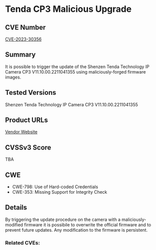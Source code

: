 # Tenda CP3 Malicious Upgrade

## CVE Number

[CVE-2023-30356](https://www.cve.org/CVERecord?id=CVE-2023-30356)

## Summary

It is possible to trigger the update of the Shenzen Tenda Technology IP Camera CP3 V11.10.00.2211041355 using maliciously-forged firmware images.

## Tested Versions

Shenzen Tenda Technology IP Camera CP3 V11.10.00.2211041355

## Product URLs

[Vendor Website](https://www.tendacn.com/us/product/CP3v22.html)

## CVSSv3 Score

TBA

## CWE

- CWE-798: Use of Hard-coded Credentials
- CWE-353: Missing Support for Integrity Check

## Details

By triggering the update procedure on the camera with a maliciously-modified firmware it is possibile to overwrite the official firmware and to prevent future updates. Any modification to the firmware is persistent.

### Related CVEs:
